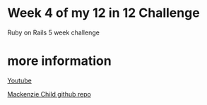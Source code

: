 # Week 4 of my 12 in 12 Challenge

Ruby on Rails 5 week challenge

# more information

[Youtube](https://www.youtube.com/watch?v=QhdzE1yNs-0)

[Mackenzie Child github repo](https://github.com/mackenziechild/pinterest_clone)
